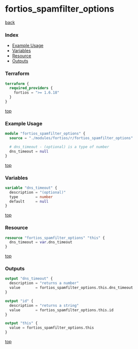 # fortios_spamfilter_options

[back](../fortios.md)

### Index

- [Example Usage](#example-usage)
- [Variables](#variables)
- [Resource](#resource)
- [Outputs](#outputs)

### Terraform

```terraform
terraform {
  required_providers {
    fortios = ">= 1.6.18"
  }
}
```

[top](#index)

### Example Usage

```terraform
module "fortios_spamfilter_options" {
  source = "./modules/fortios/r/fortios_spamfilter_options"

  # dns_timeout - (optional) is a type of number
  dns_timeout = null
}
```

[top](#index)

### Variables

```terraform
variable "dns_timeout" {
  description = "(optional)"
  type        = number
  default     = null
}
```

[top](#index)

### Resource

```terraform
resource "fortios_spamfilter_options" "this" {
  dns_timeout = var.dns_timeout
}
```

[top](#index)

### Outputs

```terraform
output "dns_timeout" {
  description = "returns a number"
  value       = fortios_spamfilter_options.this.dns_timeout
}

output "id" {
  description = "returns a string"
  value       = fortios_spamfilter_options.this.id
}

output "this" {
  value = fortios_spamfilter_options.this
}
```

[top](#index)